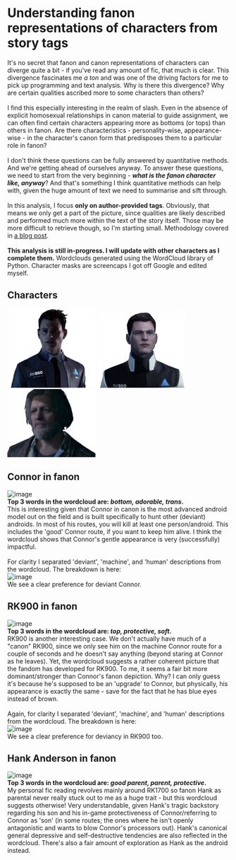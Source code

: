 # Understanding fanon representations of characters from story tags
It's no secret that fanon and canon representations of characters can diverge quite a bit - if you've read any amount of fic, that much is clear. This divergence fascinates me <i>a ton</i> and was one of the driving factors for me to pick up programming and text analysis. Why is there this divergence? Why are certain qualities ascribed more to some characters than others? 
<br><br>
I find this especially interesting in the realm of slash. Even in the absence of explicit homosexual relationships in canon material to guide assignment, we can often find certain characters appearing more as bottoms (or tops) than others in fanon. Are there characteristics - personality-wise, appearance-wise - in the character's canon form that predisposes them to a particular role in fanon?
<br><br>
I don't think these questions can be fully answered by quantitative methods. And we're getting ahead of ourselves anyway. To answer these questions, we need to start from the very beginning - <i><b>what is the fanon character like, anyway</b></i>? And that's something I think quantitative methods can help with, given the huge amount of text we need to summarise and sift through. <br>
<br>
In this analysis, I focus <b>only on author-provided tags</b>. Obviously, that means we only get a part of the picture, since qualities are likely described and performed much more within the text of the story itself. Those may be more difficult to retrieve though, so I'm starting small. Methodology covered in [a blog post](https://program-800.tumblr.com/post/190178483501/exploring-dbh-fics-part-8).
<br><br>
<b>This analysis is still in-progress. I will update with other characters as I complete them.</b> Wordclouds generated using the WordCloud library of Python. Character masks are screencaps I got off Google and edited myself.

## Characters
<p float="left">
  <a href="https://dru-r.github.io/ao3-dbh-analysis/dbh-charadescripts.html#connor-in-fanon">
    <img src="https://raw.githubusercontent.com/dru-r/ao3-dbh-analysis/master/docs/visuals/08_charatags/connor_.png" width="200" title="Connor" alt="Connor"/></a>
  <a href="https://dru-r.github.io/ao3-dbh-analysis/dbh-charadescripts.html#rk900-in-fanon">
    <img src="https://raw.githubusercontent.com/dru-r/ao3-dbh-analysis/master/docs/visuals/08_charatags/nines_3.png" width="200" title="RK900" alt="RK900"/></a>
  <a href="https://dru-r.github.io/ao3-dbh-analysis/dbh-charadescripts.html#hank-anderson-in-fanon">
    <img src="https://raw.githubusercontent.com/dru-r/ao3-dbh-analysis/master/docs/visuals/08_charatags/hank_.png" width="200" title="Hank Anderson" alt="Hank Anderson"/></a>
</p>

## Connor in fanon
![image](/visuals/08_charatags/connor_wc.png)<br>
<b>Top 3 words in the wordcloud are: <i>bottom, adorable, trans</i>.</b> <br>
This is interesting given that Connor in canon is the most advanced android model out on the field and is built specifically to hunt other (deviant) androids. In most of his routes, you will kill at least one person/android. This includes the 'good' Connor route, if you want to keep him alive. I think the wordcloud shows that Connor's gentle appearance is very (successfully) impactful.
<br><br>
For clarity I separated 'deviant', 'machine', and 'human' descriptions from the wordcloud. The breakdown is here: <br>
![image](/visuals/08_charatags/connor_is.jpg) <br>
We see a clear preference for deviant Connor.

## RK900 in fanon
![image](/visuals/08_charatags/nines_wc.png)<br>
<b>Top 3 words in the wordcloud are: <i>top, protective, soft</i>.</b> <br>
RK900 is another interesting case. We don't actually have much of a "canon" RK900, since we only see him on the machine Connor route for a couple of seconds and he doesn't say anything (beyond staring at Connor as he leaves). Yet, the wordcloud suggests a rather coherent picture that the fandom has developed for RK900. To me, it seems a fair bit more dominant/stronger than Connor's fanon depiction. Why? I can only guess it's because he's supposed to be an 'upgrade' to Connor, but physically, his appearance is exactly the same - save for the fact that he has blue eyes instead of brown.
<br><br>
Again, for clarity I separated 'deviant', 'machine', and 'human' descriptions from the wordcloud. The breakdown is here: <br>
![image](/visuals/08_charatags/nines_is.jpg) <br>
We see a clear preference for deviancy in RK900 too.

## Hank Anderson in fanon
![image](/visuals/08_charatags/hank_wc.png)<br>
<b>Top 3 words in the wordcloud are: <i>good parent, parent, protective</i>.</b> <br>
My personal fic reading revolves mainly around RK1700 so fanon Hank as parental never really stuck out to me as a huge trait - but this wordcloud suggests otherwise! Very understandable, given Hank's tragic backstory regarding his son and his in-game protectiveness of Connor/referring to Connor as 'son' (in some routes; the ones where he isn't openly antagonistic and wants to blow Connor's processors out). Hank's canonical general depressive and self-destructive tendencies are also reflected in the wordcloud. There's also a fair amount of exploration as Hank as the android instead.
